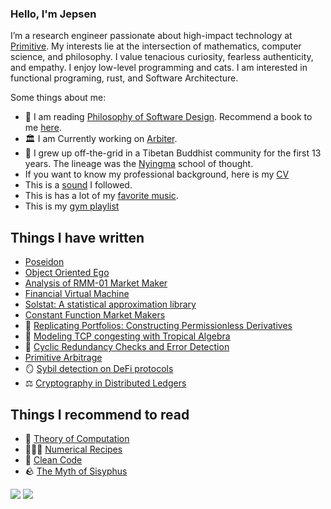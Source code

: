 ### Hello, I'm Jepsen

I’m a research engineer passionate about high-impact technology at [Primitive](https://github.com/primitivefinance). My interests lie at the intersection of mathematics, computer science, and philosophy. I value tenacious curiosity, fearless authenticity, and empathy. I enjoy low-level programming and cats. I am interested in functional programing, rust, and Software Architecture.

Some things about me:
- 📖 I am reading [Philosophy of Software Design](https://www.amazon.com/Philosophy-Software-Design-2nd/dp/173210221X?crid=2XRY5WIRKHZDE&keywords=philosophy+of+software+design&qid=1705694743&sprefix=philosophy+of+so,aps,152&sr=8-1&trb_auth=1&trb_open=1&trb_bid=buy-now-button&openid.assoc_handle=amazon_checkout_us&openid.claimed_id=https://www.amazon.com/ap/id/amzn1.account.AHYA6NZ2PZHIURTPDJQSJRLLDGXA&openid.identity=https://www.amazon.com/ap/id/amzn1.account.AHYA6NZ2PZHIURTPDJQSJRLLDGXA&openid.mode=id_res&openid.ns=http://specs.openid.net/auth/2.0&openid.op_endpoint=https://www.amazon.com/ap/signin&openid.response_nonce=2024-01-19T20:05:58Z-5713870334979533260&openid.return_to=https://www.amazon.com/Philosophy-Software-Design-2nd/dp/173210221X/ref%3Dtrb_chk_auth?crid%3D2XRY5WIRKHZDE%26keywords%3Dphilosophy+of+software+design%26qid%3D1705694743%26sprefix%3Dphilosophy+of+so%252Caps%252C152%26sr%3D8-1%26trb_auth%3D1%26trb_open%3D1%26trb_bid%3Dbuy-now-button&openid.signed=assoc_handle,claimed_id,identity,mode,ns,op_endpoint,response_nonce,return_to,siteState,ns.pape,pape.auth_policies,pape.auth_time,signed&openid.ns.pape=http://specs.openid.net/extensions/pape/1.0&openid.pape.auth_policies=http://schemas.openid.net/pape/policies/2007/06/multi-factor&openid.pape.auth_time=2024-01-19T20:05:57Z&openid.sig=osmnK6UwDNw15/PjyypSJdixwE6A/q2nLhStR2HTFSg%3D&serial=&siteState=%7ChasWorkingJavascript.1). Recommend a book to me [here](https://github.com/0xJepsen/Books).
- 🏛 I am Currently working on [Arbiter](https://github.com/primitivefinance/arbiter). 
- 🪷 I grew up off-the-grid in a Tibetan Buddhist community for the first 13 years. The lineage was the [Nyingma](https://www.rigpawiki.org/index.php?title=Nyingma) school of thought. 
- If you want to know my professional background, here is my [CV](Curriculum_Vitae.pdf)
- This is a [sound](https://open.spotify.com/playlist/46RCnN71QYTnTeCI61MPbl?si=a5bedc5ccf9d495a) I followed. 
- This is has a lot of my [favorite music](https://open.spotify.com/playlist/3SsTiFZTCyiRZKVMR7RsNs?si=a401bc0e487c4450).
- This is my [gym playlist](https://open.spotify.com/playlist/1JTARrWgQyH6LoR4iZZ4Gl?si=68d9162341854efe)


## Things I have written

- [Poseidon](https://autoparallel.github.io/)
- [Object Oriented Ego](https://cryptascend.org/pages/object_oriented_ego.html)
- [Analysis of RMM-01 Market Maker](https://arxiv.org/pdf/2310.14320.pdf)
- [Financial Virtual Machine](https://www.primitive.xyz/papers/yellow.pdf)
- [Solstat: A statistical approximation library](https://www.primitive.xyz/posts/solstat)
- [Constant Function Market Makers](https://github.com/0xJepsen/CFMMs/blob/master/Jepsen_Darpa_Fall2022.pdf)
- 🏦 [Replicating Portfolios: Constructing Permissionless Derivatives](https://arxiv.org/abs/2205.09890)
- 🌴 [Modeling TCP congesting with Tropical Algebra](https://github.com/0xJepsen/TropicalAlgebraicTCPModel)
- 🚴 [Cyclic Redundancy Checks and Error Detection](https://github.com/0xJepsen/CRC_Research/blob/master/Cyclic_Redundancy_Checks_and_Error_Detection.pdf)
- [Primitive Arbitrage](https://www.primitive.xyz/posts/arbitrage)
- 🪞 [Sybil detection on DeFi protocols](https://primitive.mirror.xyz/DThGkT55cfzJmEhkPaQqze7GKvPXxrSNwCo2xiddeko)
- ⚖️ [Cryptography in Distributed Ledgers](https://dev.to/0xjepsen/an-introduction-to-cryptography-in-distributed-ledger-technology-268l)

## Things I recommend to read

- 🧮 [Theory of Computation](https://docs.google.com/viewer?a=v&pid=sites&srcid=dGhhcGFyLmVkdXx1Y3MtNzAxfGd4OjZmYzU3ZjM0N2ZmYTlkYzE)
- 🧑🏼‍🍳 [Numerical Recipes](https://e-maxx.ru/bookz/files/numerical_recipes.pdf)
- 🧹 [Clean Code](https://github.com/jnguyen095/clean-code/blob/master/Clean.Code.A.Handbook.of.Agile.Software.Craftsmanship.pdf)
- 🪨 [The Myth of Sisyphus](https://people.brandeis.edu/~teuber/Albert_Camus_The_Myth_of_Sisyphus_Complete_Text_.pdf)

![](https://img.shields.io/github/stars/0xjepsen?style=social)
![](https://visitor-badge.laobi.icu/badge?page_id=0xjepsen)
